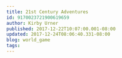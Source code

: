 ```yaml
---
title: 21st Century Adventures
id: 9170023721900619659
author: Kirby Urner
published: 2017-12-22T10:07:00.001-08:00
updated: 2017-12-24T08:06:40.331-08:00
blog: world_game
tags: 
---
```


